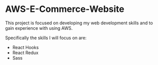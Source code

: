 # AWS-E-Commerce-Website

This project is focused on developing my web development skills and to gain experience with using AWS.

Specifically the skills I will focus on are:
* React Hooks
* React Redux
* Sass
